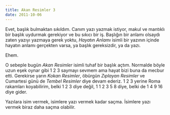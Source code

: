 ```yaml
---
title: Akan Resimler 3
date: 2011-10-06
---
```


Evet, başlık bulmaktan sıkıldım. Canım yazı yazmak istiyor, makul ve
mantıklı bir başlık uydurmak gerekiyor ve bu sıkıcı bir iş. Başlığın bir
anlamı olsaydı zaten yazıyı yazmaya gerek yoktu, *Hayatın Anlamı* isimli
bir yazının içinde hayatın anlamı gerçekten varsa, ya başlık
gereksizdir, ya da yazı.

Ehem.

O sebeple bugün *Akan Resimler* isimli tuhaf bir başlık açtım. Normalde
böyle uzun eşek oynar gibi 1 2 3 saymayı sevmem ama hayat bizi buna da
mecbur etti. Gerekirse yarın *Kokan Resimler*, öbürgün *Zıplayan
Resimler* ve Cumartesi günü de *Tembel Resimler* diye devam ederiz. 1 2
3 yerine Roma rakamları koyabilirim, belki 1 2 3 diye değil, 1 1 2 3 5 8
diye, belki de 1 4 9 16 diye gider.

Yazılara isim vermek, isimlere yazı vermek kadar saçma. İsimlere yazı
vermek biraz daha saçma olabilir.

